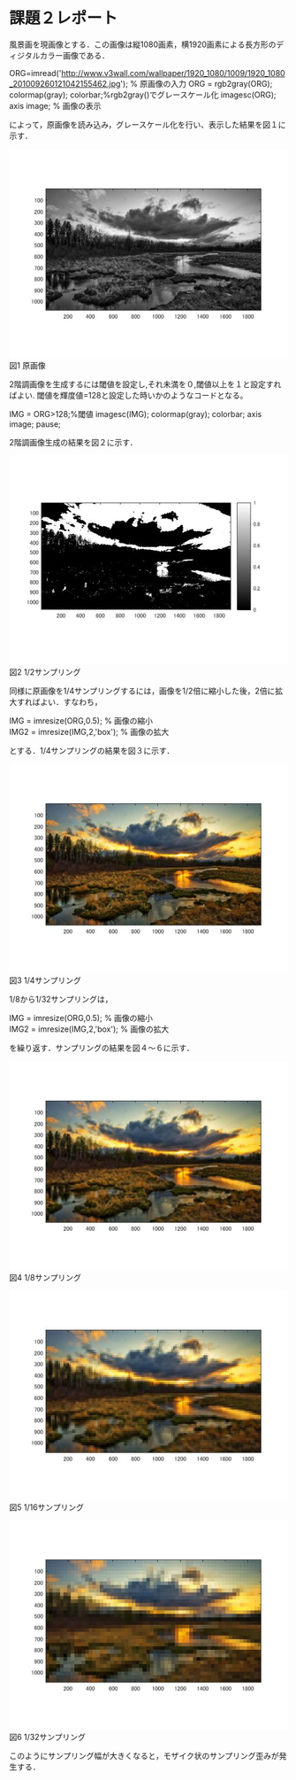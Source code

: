 ﻿# 課題２レポート

風景画を現画像とする．この画像は縦1080画素，横1920画素による長方形のディジタルカラー画像である．

ORG=imread('http://www.v3wall.com/wallpaper/1920_1080/1009/1920_1080_201009260121042155462.jpg'); % 原画像の入力
ORG = rgb2gray(ORG); colormap(gray); colorbar;%rgb2gray()でグレースケール化
imagesc(ORG); axis image; % 画像の表示

によって，原画像を読み込み，グレースケール化を行い、表示した結果を図１に示す．

![原画像](https://github.com/MogmogPakupaku/lecture_image_processing/blob/master/image/kadai2_gryorg.jpg)  
図1 原画像

2階調画像を生成するには閾値を設定し,それ未満を０,閾値以上を１と設定すればよい.
閾値を輝度値=128と設定した時いかのようなコードとなる。

IMG = ORG>128;%閾値
imagesc(IMG); colormap(gray); colorbar;  axis image;
pause;

2階調画像生成の結果を図２に示す．

![原画像](https://github.com/MogmogPakupaku/lecture_image_processing/blob/master/image/kadai2_1.jpg)  
図2 1/2サンプリング

同様に原画像を1/4サンプリングするには，画像を1/2倍に縮小した後，2倍に拡大すればよい．すなわち，

IMG = imresize(ORG,0.5); % 画像の縮小  
IMG2 = imresize(IMG,2,'box'); % 画像の拡大

とする．1/4サンプリングの結果を図３に示す．

![原画像](https://github.com/MogmogPakupaku/lecture_image_processing/blob/master/image/kadai01_2.jpg)  
図3 1/4サンプリング

1/8から1/32サンプリングは，

IMG = imresize(ORG,0.5); % 画像の縮小  
IMG2 = imresize(IMG,2,'box'); % 画像の拡大

を繰り返す．サンプリングの結果を図４～６に示す．

![原画像](https://github.com/MogmogPakupaku/lecture_image_processing/blob/master/image/kadai01_3.jpg)  
図4 1/8サンプリング

![原画像](https://github.com/MogmogPakupaku/lecture_image_processing/blob/master/image/kadai01_4.jpg)  
図5 1/16サンプリング

![原画像](https://github.com/MogmogPakupaku/lecture_image_processing/blob/master/image/kadai01_5.jpg)  
図6 1/32サンプリング

このようにサンプリング幅が大きくなると，モザイク状のサンプリング歪みが発生する．

